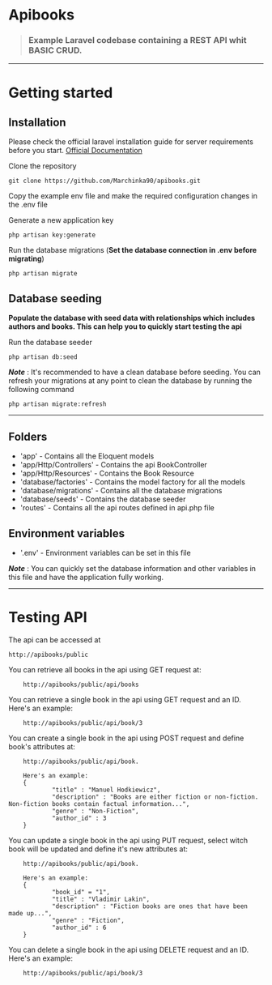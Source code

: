 # Apibooks

> ### Example Laravel codebase containing a REST API whit BASIC CRUD.

----------

# Getting started

## Installation

Please check the official laravel installation guide for server requirements before you start. [Official Documentation](https://laravel.com/docs/5.8/installation#installation)


Clone the repository		
   
   	git clone https://github.com/Marchinka90/apibooks.git

Copy the example env file and make the required configuration changes in the .env file

Generate a new application key

    php artisan key:generate

Run the database migrations (**Set the database connection in .env before migrating**)

    php artisan migrate
    
## Database seeding

**Populate the database with seed data with relationships which includes authors and books. This can help you to quickly start testing the api**

Run the database seeder

    php artisan db:seed

***Note*** : It's recommended to have a clean database before seeding. You can refresh your migrations at any point to clean the database by running the following command

    php artisan migrate:refresh

----------

## Folders

- 'app' - Contains all the Eloquent models
- 'app/Http/Controllers' - Contains the api BookController
- 'app/Http/Resources' - Contains the Book Resource
- 'database/factories' - Contains the model factory for all the models
- 'database/migrations' - Contains all the database migrations
- 'database/seeds' - Contains the database seeder
- 'routes' - Contains all the api routes defined in api.php file

## Environment variables

- '.env' - Environment variables can be set in this file

***Note*** : You can quickly set the database information and other variables in this file and have the application fully working.

----------

# Testing API

The api can be accessed at

    http://apibooks/public

You can retrieve all books in the api using GET request at:

		http://apibooks/public/api/books 

You can retrieve a single book in the api using GET request and an ID. Here's an example:
	
		http://apibooks/public/api/book/3

You can create a single book in the api using POST request and define book's attributes at:

		http://apibooks/public/api/book.

		Here's an example:
		{
				"title" : "Manuel Hodkiewicz",     
				"description" : "Books are either fiction or non-fiction. Non-fiction books contain factual information...",     
				"genre" : "Non-Fiction",
				"author_id" : 3      
		} 

You can update a single book in the api using PUT request, select witch book will be updated and define  it's new attributes at:

		http://apibooks/public/api/book.

		Here's an example:
		{	
				"book_id" = "1",
				"title" : "Vladimir Lakin",     
				"description" : "Fiction books are ones that have been made up...",     
				"genre" : "Fiction",
				"author_id" : 6      
		} 	

You can delete a single book in the api using DELETE request and an ID. Here's an example:

		http://apibooks/public/api/book/3




 